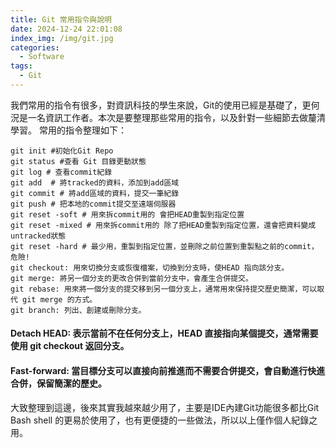 ```yaml
---
title: Git 常用指令與說明
date: 2024-12-24 22:01:08
index_img: /img/git.jpg
categories:
  - Software
tags:
  - Git
---
```


我們常用的指令有很多，對資訊科技的學生來說，Git的使用已經是基礎了，更何況是一名資訊工作者。本次是要整理那些常用的指令，以及針對一些細節去做釐清學習。
常用的指令整理如下：
```shell
git init #初始化Git Repo
git status #查看 Git 目錄更動狀態
git log # 查看commit紀錄
git add  # 將tracked的資料，添加到add區域
git commit # 將add區域的資料，提交一筆紀錄
git push # 把本地的commit提交至遠端伺服器
git reset -soft # 用來拆commit用的 會把HEAD重製到指定位置
git reset -mixed # 用來拆commit用的 除了把HEAD重製到指定位置，還會把資料變成untracked狀態
git reset -hard # 最少用，重製到指定位置，並刪除之前位置到重製點之前的commit，危險!
git checkout: 用來切換分支或恢復檔案，切換到分支時，使HEAD 指向該分支。
git merge: 將另一個分支的更改合併到當前分支中，會產生合併提交。
git rebase: 用來將一個分支的提交移到另一個分支上，通常用來保持提交歷史簡潔，可以取代 git merge 的方式。
git branch: 列出、創建或刪除分支。
```

#### Detach HEAD: 表示當前不在任何分支上，HEAD 直接指向某個提交，通常需要使用 git checkout 返回分支。

#### Fast-forward: 當目標分支可以直接向前推進而不需要合併提交，會自動進行快進合併，保留簡潔的歷史。

大致整理到這邊，後來其實我越來越少用了，主要是IDE內建Git功能很多都比Git Bash shell 的更易於使用了，也有更便捷的一些做法，所以以上僅作個人紀錄之用。


